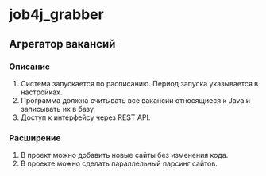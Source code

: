 # job4j_grabber

## Агрегатор вакансий

### Описание

1. Система запускается по расписанию. Период запуска указывается в настройках.
2. Программа должна считывать все вакансии относящиеся к Java и записывать их в базу.
3. Доступ к интерфейсу через REST API.

### Расширение

1. В проект можно добавить новые сайты без изменения кода.
2. В проекте можно сделать параллельный парсинг сайтов.
